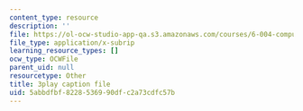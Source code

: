 ```yaml
---
content_type: resource
description: ''
file: https://ol-ocw-studio-app-qa.s3.amazonaws.com/courses/6-004-computation-structures-spring-2017/5abbdfbf8228536990dfc2a73cdfc57b_LN0k-boDvOk.vtt
file_type: application/x-subrip
learning_resource_types: []
ocw_type: OCWFile
parent_uid: null
resourcetype: Other
title: 3play caption file
uid: 5abbdfbf-8228-5369-90df-c2a73cdfc57b
---
```

